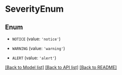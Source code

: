 # SeverityEnum


## Enum

* `NOTICE` (value: `'notice'`)

* `WARNING` (value: `'warning'`)

* `ALERT` (value: `'alert'`)

[[Back to Model list]](../README.md#documentation-for-models) [[Back to API list]](../README.md#documentation-for-api-endpoints) [[Back to README]](../README.md)


